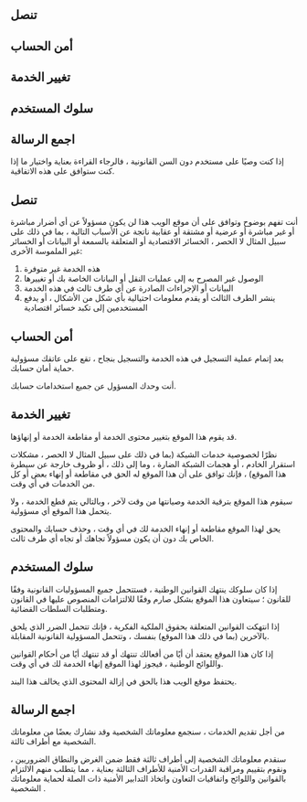 ## تنصل

## أمن الحساب

## تغيير الخدمة

## سلوك المستخدم

## اجمع الرسالة

إذا كنت وصيًا على مستخدم دون السن القانونية ، فالرجاء القراءة بعناية واختيار ما إذا كنت ستوافق على هذه الاتفاقية.

## تنصل

أنت تفهم بوضوح وتوافق على أن موقع الويب هذا لن يكون مسؤولاً عن أي أضرار مباشرة أو غير مباشرة أو عرضية أو مشتقة أو عقابية ناتجة عن الأسباب التالية ، بما في ذلك على سبيل المثال لا الحصر ، الخسائر الاقتصادية أو المتعلقة بالسمعة أو البيانات أو الخسائر غير الملموسة الأخرى:

1. هذه الخدمة غير متوفرة
1. الوصول غير المصرح به إلى عمليات النقل أو البيانات الخاصة بك أو تغييرها
1. البيانات أو الإجراءات الصادرة عن أي طرف ثالث في هذه الخدمة
1. ينشر الطرف الثالث أو يقدم معلومات احتيالية بأي شكل من الأشكال ، أو يدفع المستخدمين إلى تكبد خسائر اقتصادية

## أمن الحساب

بعد إتمام عملية التسجيل في هذه الخدمة والتسجيل بنجاح ، تقع على عاتقك مسؤولية حماية أمان حسابك.

أنت وحدك المسؤول عن جميع استخدامات حسابك.

## تغيير الخدمة

قد يقوم هذا الموقع بتغيير محتوى الخدمة أو مقاطعة الخدمة أو إنهاؤها.

نظرًا لخصوصية خدمات الشبكة (بما في ذلك على سبيل المثال لا الحصر ، مشكلات استقرار الخادم ، أو هجمات الشبكة الضارة ، وما إلى ذلك ، أو ظروف خارجة عن سيطرة هذا الموقع) ، فإنك توافق على أن هذا الموقع له الحق في مقاطعة أو إنهاء بعض أو كل من الخدمات في أي وقت.

سيقوم هذا الموقع بترقية الخدمة وصيانتها من وقت لآخر ، وبالتالي يتم قطع الخدمة ، ولا يتحمل هذا الموقع أي مسؤولية.

يحق لهذا الموقع مقاطعة أو إنهاء الخدمة لك في أي وقت ، وحذف حسابك والمحتوى الخاص بك دون أن يكون مسؤولاً تجاهك أو تجاه أي طرف ثالث.

## سلوك المستخدم

إذا كان سلوكك ينتهك القوانين الوطنية ، فستتحمل جميع المسؤوليات القانونية وفقًا للقانون ؛ سيتعاون هذا الموقع بشكل صارم وفقًا للالتزامات المنصوص عليها في القانون ومتطلبات السلطات القضائية.

إذا انتهكت القوانين المتعلقة بحقوق الملكية الفكرية ، فإنك تتحمل الضرر الذي يلحق بالآخرين (بما في ذلك هذا الموقع) بنفسك ، وتتحمل المسؤولية القانونية المقابلة.

إذا كان هذا الموقع يعتقد أن أيًا من أفعالك تنتهك أو قد تنتهك أيًا من أحكام القوانين واللوائح الوطنية ، فيجوز لهذا الموقع إنهاء الخدمة لك في أي وقت.

يحتفظ موقع الويب هذا بالحق في إزالة المحتوى الذي يخالف هذا البند.

## اجمع الرسالة

من أجل تقديم الخدمات ، سنجمع معلوماتك الشخصية وقد نشارك بعضًا من معلوماتك الشخصية مع أطراف ثالثة.

سنقدم معلوماتك الشخصية إلى أطراف ثالثة فقط ضمن الغرض والنطاق الضروريين ، ونقوم بتقييم ومراقبة القدرات الأمنية للأطراف الثالثة بعناية ، مما يتطلب منهم الالتزام بالقوانين واللوائح واتفاقيات التعاون واتخاذ التدابير الأمنية ذات الصلة لحماية معلوماتك الشخصية .

